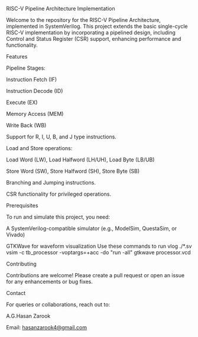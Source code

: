 RISC-V Pipeline Architecture Implementation

Welcome to the repository for the RISC-V Pipeline Architecture, implemented in SystemVerilog. This project extends the basic single-cycle RISC-V implementation by incorporating a pipelined design, including Control and Status Register (CSR) support, enhancing performance and functionality.

Features

Pipeline Stages:

Instruction Fetch (IF)

Instruction Decode (ID)

Execute (EX)

Memory Access (MEM)

Write Back (WB)

Support for R, I, U, B, and J type instructions.

Load and Store operations:

Load Word (LW), Load Halfword (LH/UH), Load Byte (LB/UB)

Store Word (SW), Store Halfword (SH), Store Byte (SB)

Branching and Jumping instructions.

CSR functionality for privileged operations.

Prerequisites

To run and simulate this project, you need:

A SystemVerilog-compatible simulator (e.g., ModelSim, QuestaSim, or Vivado)

GTKWave for waveform visualization
Use these commands to run
vlog ./*.sv
vsim -c tb_processor -voptargs=+acc -do "run -all"
gtkwave processor.vcd

Contributing

Contributions are welcome! Please create a pull request or open an issue for any enhancements or bug fixes.


Contact

For queries or collaborations, reach out to:

A.G.Hasan Zarook

Email: hasanzarook4@gmail.com
